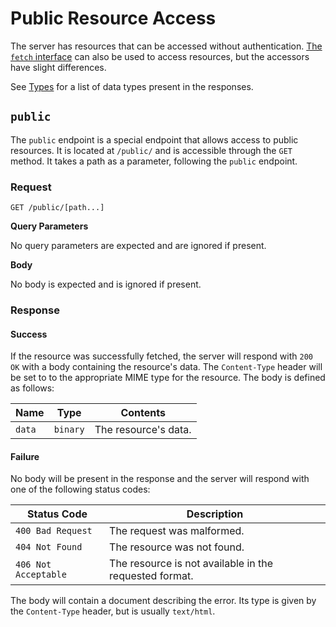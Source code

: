 # Public Resource Access

The server has resources that can be accessed without authentication. [The `fetch` interface](./INTERFACES.md#fetch) can also be used to access resources, but the accessors have slight differences.

See [Types](TYPES.md) for a list of data types present in the responses.

## `public`

The `public` endpoint is a special endpoint that allows access to public resources. It is located at `/public/` and is accessible through the `GET` method. It takes a path as a parameter, following the `public` endpoint.

### Request

`GET /public/[path...]`

**Query Parameters**

No query parameters are expected and are ignored if present.

**Body**

No body is expected and is ignored if present.

### Response

#### Success

If the resource was successfully fetched, the server will respond with `200 OK` with a body containing the resource's data. The `Content-Type` header will be set to to the appropriate MIME type for the resource. The body is defined as follows:

| Name | Type | Contents |
| ---- | ---- | -------- |
| `data` | `binary` | The resource's data. |

#### Failure

No body will be present in the response and the server will respond with one of the following status codes:

| Status Code | Description |
| ----------- | ----------- |
| `400 Bad Request` | The request was malformed. |
| `404 Not Found` | The resource was not found. |
| `406 Not Acceptable` | The resource is not available in the requested format. |

The body will contain a document describing the error. Its type is given by the `Content-Type` header, but is usually `text/html`.
